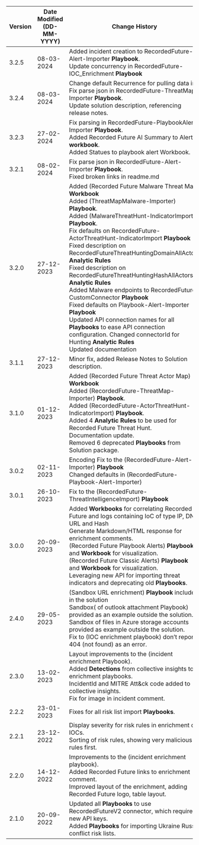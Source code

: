 | **Version** | **Date Modified (DD-MM-YYYY)** | **Change History**                          |
|-------------|--------------------------------|---------------------------------------------|
| 3.2.5       |  08-03-2024                     | Added incident creation to RecordedFuture-Alert-Importer **Playbook**.<br/> Update concurrency in RecordedFuture-IOC_Enrichment **Playbook**  |
| 3.2.4       |  08-03-2024                     | Change default Recurrence for pulling data in Fix parse json in RecordedFuture-ThreatMap-Importer **Playbook**.<br/> Update solution description, referencing release notes.  |
| 3.2.3       |  27-02-2024                     | Fix parsing in RecordedFuture-PlaybookAlert-Importer **Playbook**.<br/> Added Recorded Future AI Summary to Alert **workbook**.<br/> Added Statues to playbook alert Workbook. |
| 3.2.1       |  08-02-2024                     | Fix parse json in RecordedFuture-Alert-Importer **Playbook**.<br/> Fixed broken links in readme.md |
| 3.2.0       |  27-12-2023                    | Added (Recorded Future Malware Threat Map) **Workbook**<br/> Added (ThreatMapMalware-Importer) **Playbook**.<br/> Added (MalwareThreatHunt-IndicatorImport) **Playbook**.<br/> Fix defaults on RecordedFuture-ActorThreatHunt-IndicatorImport **Playbook** <br/> Fixed description on RecordedFutureThreatHuntingDomainAllActors **Analytic Rules**<br/> Fixed description on RecordedFutureThreatHuntingHashAllActors **Analytic Rules** <br/> Added Malware endpoints to RecordedFuture-CustomConnector **Playbook** <br/> Fixed defaults on Playbook-Alert-Importer **Playbook**<br/> Updated API connection names for all **Playbooks** to ease API connection configuration. Changed connectorId for Hunting **Analytic Rules** <br/>Updated documentation <br/> |
| 3.1.1       |  27-12-2023                    | Minor fix, added Release Notes to Solution description. |
| 3.1.0       |  01-12-2023                    | Added (Recorded Future Threat Actor Map) **Workbook**<br/> Added (RecordedFuture-ThreatMap-Importer) **Playbook**.<br/> Added (RecordedFuture-ActorThreatHunt-IndicatorImport) **Playbook**.<br/> Added 4 **Analytic Rules** to be used for Recorded Future Threat Hunt. <br/> Documentation update.<br/> Removed 6 deprecated **Playbooks** from Solution package. |
| 3.0.2       | 02-11-2023                     | Encoding Fix to the (RecordedFuture-Alert-Importer) **Playbook**<br/> Changed defaults in (RecordedFuture-Playbook-Alert-Importer) |
| 3.0.1       | 26-10-2023                     | Fix to the (RecordedFuture-ThreatIntelligenceImport) **Playbook**  |
| 3.0.0       | 20-09-2023                     | Added **Workbooks** for correlating Recorded Future and logs containing IoC of type IP, DNS, URL and Hash <br/> Generate Markdown/HTML response for enrichment comments.<br/> (Recorded Future Playbook Alerts) **Playbook** and  **Workbook** for visualization.<br/> (Recorded Future Classic Alerts) **Playbook** and **Workbook** for visualization.<br/> Leveraging new API for importing threat indicators and deprecating old **Playbooks**. | 
| 2.4.0       | 29-05-2023                     | (Sandbox URL enrichment) **Playbook** included in the solution <br/> Sandbox( of outlook attachment Playbook) provided as an example outside the solution. <br/> Sandbox of files in Azure storage accounts provided as example outside the solution. <br/> Fix to (IOC enrichment playbook) don’t report 404 (not found) as an error. |
| 2.3.0       | 13-02-2023                     | Layout improvements to the (incident enrichment Playbook). <br/>Added **Detections** from collective insights to enrichment playbooks.<br/>IncidentId and MITRE Att&ck code added to collective insights.<br/>Fix for image in incident comment. |
| 2.2.2       | 23-01-2023                     | Fixes for all risk list import **Playbooks**. |
| 2.2.1       | 23-12-2022                     | Display severity for risk rules in enrichment of IOCs.<br/>Sorting of risk rules, showing very malicious rules first. |
| 2.2.0       | 14-12-2022                     | Improvements to the (incident enrichment playbook).<br/>Added Recorded Future links to enrichment comment.<br/> Improved layout of the enrichment, adding Recorded Future logo, table layout. |
| 2.1.0       | 20-09-2022                     | Updated all **Playbooks** to use RecordedFutureV2 connector, which requires new API keys. <br/>Added **Playbooks** for importing Ukraine Russia conflict risk lists. |
